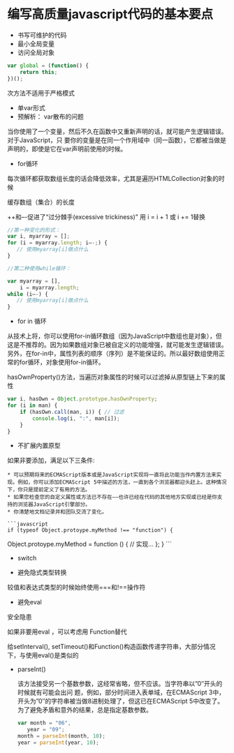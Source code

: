 # 编写高质量javascript代码的基本要点
- 书写可维护的代码
- 最小全局变量
- 访问全局对象

```javascript
var global = (function() {
    return this;
})();
```

次方法不适用于严格模式

- 单var形式
- 预解析： var散布的问题

当你使用了一个变量，然后不久在函数中又重新声明的话，就可能产生逻辑错误。对于JavaScript，只 要你的变量是在同一个作用域中（同一函数），它都被当做是声明的，即使是它在var声明前使用的时候。

- for循环

每次循环都获取数组长度的话会降低效率，尤其是遍历HTMLCollection对象的时候

缓存数组（集合）的长度

++和–-促进了“过分棘手(excessive trickiness)” 用 i = i + 1 或 i += 1替换

```javascript
//第一种变化的形式：
var i, myarray = [];
for (i = myarray.length; i–-;) {
   // 使用myarray[i]做点什么
}

//第二种使用while循环：

var myarray = [],
    i = myarray.length;
while (i–-) {
   // 使用myarray[i]做点什么
}
```
- for in 循环

从技术上将，你可以使用for-in循环数组（因为JavaScript中数组也是对象），但这是不推荐的。因为如果数组对象已被自定义的功能增强，就可能发生逻辑错误。另外，在for-in中，属性列表的顺序（序列）是不能保证的。所以最好数组使用正常的for循环，对象使用for-in循环。

hasOwnProperty()方法，当遍历对象属性的时候可以过滤掉从原型链上下来的属性

```javascript
var i, hasOwn = Object.prototype.hasOwnProperty;
for (i in man) {
    if (hasOwn.call(man, i)) { // 过滤
        console.log(i, ":", man[i]);
    }
}
```

- 不扩展内置原型

如果非要添加，满足以下三条件:

    * 可以预期将来的ECMAScript版本或是JavaScript实现将一直将此功能当作内置方法来实现。例如，你可以添加ECMAScript 5中描述的方法，一直到各个浏览器都迎头赶上。这种情况下，你只是提前定义了有用的方法。
    * 如果您检查您的自定义属性或方法已不存在——也许已经在代码的其他地方实现或已经是你支持的浏览器JavaScript引擎部分。
    * 你清楚地文档记录并和团队交流了变化。

    ```javascript
    if (typeof Object.protoype.myMethod !== "function") {
   Object.protoype.myMethod = function () {
      // 实现...
   };
}
    ```
- switch

- 避免隐式类型转换

较值和表达式类型的时候始终使用===和!==操作符

- 避免eval

安全隐患

如果非要用eval ，可以考虑用 Function替代

给setInterval(), setTimeout()和Function()构造函数传递字符串，大部分情况下，与使用eval()是类似的

- parseInt()

  该方法接受另一个基数参数，这经常省略，但不应该。当字符串以”0″开头的时候就有可能会出问 题，例如，部分时间进入表单域，在ECMAScript 3中，开头为”0″的字符串被当做8进制处理了，但这已在ECMAScript 5中改变了。为了避免矛盾和意外的结果，总是指定基数参数。

  ```javascript
  var month = "06",
     year = "09";
  month = parseInt(month, 10);
  year = parseInt(year, 10);
  ```
